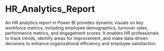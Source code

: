 # HR_Analytics_Report
An HR analytics report in Power BI provides dynamic visuals on key workforce metrics, including employee demographics, turnover rates, performance metrics, and engagement scores. It enables HR professionals to track trends, identify areas for improvement, and make data-driven decisions to enhance organizational efficiency and employee satisfaction.

